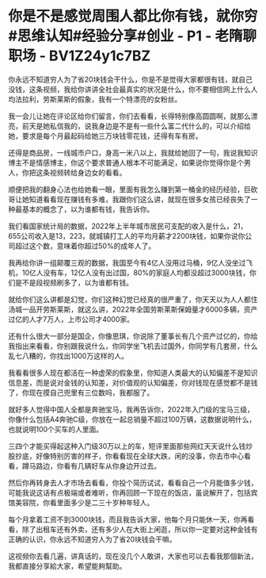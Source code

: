 # 你是不是感觉周围人都比你有钱，就你穷#思维认知#经验分享#创业 - P1 - 老隋聊职场 - BV1Z24y1c7BZ

你永远不知道穷人为了省20块钱会干什么，你是不是觉得大家都很有钱，就自己没钱，这条视频，我给你讲讲全社会最真实的状况是什么，你不要相信网上什么人均法拉利，劳斯莱斯的假象，我有一个特漂亮的女粉丝。

我一会儿让她在评论区给你们留言，你们去看看，长得特别像高圆圆啊，就那么漂亮，前天是她私信我的，说我身边是不是有一些什么富二代什么的，可以介绍给她，要求是每个月最起码给她三万块钱零花钱，还得有车有房。

还得是商品房，一线城市户口，身高一米八以上，我就给她回了一句，我说我知识博主不是情感博主，你这个要求普通人根本不可能满足，如果说你觉得你是个男人，你把这条视频转给身边女的看看。

顺便把我的翻身心法也给她看一眼，里面有我怎么赚到第一桶金的经历经验，巨砍哥让她知道看看现在赚钱有多难，我跟你们这么讲，就现在很多女孩已经丧失了一种最基本的概念了，以为谁都有钱，我告诉你。

我们看国家统计局的数据，2022年上半年城市居民可支配的收入是什么，21，655公司收入是13，223，就城镇打工人的平均月薪才2200块钱，如果你说你公司超过这个数，意味着你超过50%的成年人了。

我再给你讲一组颠覆三观的数据，我国至今有4亿人没用过马桶，9亿人没坐过飞机，10亿人没有车，12亿人没有出过国，80%的家庭人均都没超过3000块钱，你们是不是段视频刷多了，以为谁都有钱。

就给你们这么讲都是幻觉，你们这种幻觉已经真的很严重了，你天天以为人人都住汤城一品开劳斯莱斯，就这么讲，2022年全国劳斯莱斯保姆量才6000多辆，资产过亿的人才7万人，上市公司才4000家。

还有什么很大一部分是国企，你像思琪，你说除了董事长有几个资产过亿的，你给我指出来看看，你别跟我说什么，你同学坐飞机去过国外，你同学有几套房，什么乱七八糟的，你找出1000万这样的人。

我看看很多人现在都活在一种虚荣的假象里，你知道人类最大的认知偏差不是知识信息差，而是说对金钱的认知差，对价值观的认知偏差，你对钱现在感觉都不是钱了，你现在摸自己兜里有三位数吗，我都服了。

就好多人觉得中国人全都是奔驰宝马，我再告诉你，2022年入门级的宝马三级，你像什么包括A4奔驰C级，你放在一起总销量不超过100万辆，这数据说明什么，也就说明100个买车的人里面。

三四个才能买得起这种入门级30万以上的车，短评里面那些网红天天说什么钱炒股抄底，好像特别厉害的样子，你看看现在全球大跌，闲的没事，你去市中心看看，蹲马路边，你看有几辆好车从你身边开过去。

然后你再转身去人才市场去看看，你投个简历试试，看看自己一个月能值多少钱，可能我说这话有点极端或者难听，你再回顾一下现在的饭店，虽说解开了，包括宾馆美容院，你看里面多少是二三十岁种年轻人。

每个月拿着工资不到3000块钱，而且我告诉大家，他每个月只能休一天，你再看看，除了出租车还有外卖，还有多少人在大街上闲逛，所以你一定要对这种金钱有正确的认识，你永远不知道穷人为了省20块钱会干嘛。

这视频你去看几遍，讲真话的，现在没几个人敢讲，大家也可以去看我那個新法，我都直接分享給大家，希望能夠幫助。


